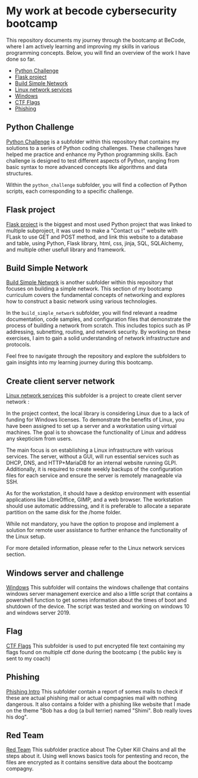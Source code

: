 # My work at becode cybersecurity bootcamp

This repository documents my journey through the bootcamp at BeCode, where I am actively learning and improving my skills in various programming concepts. Below, you will find an overview of the work I have done so far.

- [Python Challenge](#python-challenge)
- [Flask project](#flask-project)
- [Build Simple Network](#build-simple-network)
- [Linux network services](#create-client-server-network)
- [Windows](#windows-server-and-challenge)
- [CTF Flags](#flag)
- [Phishing](#phishing)



## Python Challenge

[Python Challenge](./python_challenge) is a subfolder within this repository that contains my solutions to a series of Python coding challenges. These challenges have helped me practice and enhance my Python programming skills. Each challenge is designed to test different aspects of Python, ranging from basic syntax to more advanced concepts like algorithms and data structures.

Within the `python_challenge` subfolder, you will find a collection of Python scripts, each corresponding to a specific challenge.


## Flask project

[Flask project](./python_challenge/flask_/) is the biggest and most used Python project that was linked to multiple subproject, it was used to make a "Contact us !" website with FLask to use GET and POST method, and link this website to a database and table, using Python, Flask library, html, css, jinja, SQL, SQLAlchemy, and multiple other usefull library and framework. 


## Build Simple Network

[Build Simple Network](./build%20simple%20network) is another subfolder within this repository that focuses on building a simple network. This section of my bootcamp curriculum covers the fundamental concepts of networking and explores how to construct a basic network using various technologies.

In the `build_simple_network` subfolder, you will find relevant a readme documentation, code samples, and configuration files that demonstrate the process of building a network from scratch. This includes topics such as IP addressing, subnetting, routing, and network security. By working on these exercises, I aim to gain a solid understanding of network infrastructure and protocols.

Feel free to navigate through the repository and explore the subfolders to gain insights into my learning journey during this bootcamp.


## Create client server network

[Linux network services](./linux_client_server/) this subfolder is a project to create client server network :  

In the project context, the local library is considering Linux due to a lack of funding for Windows licenses. To demonstrate the benefits of Linux, you have been assigned to set up a server and a workstation using virtual machines. The goal is to showcase the functionality of Linux and address any skepticism from users.

The main focus is on establishing a Linux infrastructure with various services. The server, without a GUI, will run essential services such as DHCP, DNS, and HTTP+MariaDB for an internal website running GLPI. Additionally, it is required to create weekly backups of the configuration files for each service and ensure the server is remotely manageable via SSH.

As for the workstation, it should have a desktop environment with essential applications like LibreOffice, GIMP, and a web browser. The workstation should use automatic addressing, and it is preferable to allocate a separate partition on the same disk for the /home folder.

While not mandatory, you have the option to propose and implement a solution for remote user assistance to further enhance the functionality of the Linux setup.

For more detailed information, please refer to the Linux network services section.


## Windows server and challenge

[Windows](./windows_challenge/) This subfolder will contains the windows challenge that contains windows server management exercice and also a little script that contains a powershell function to get somes information about the times of boot and shutdown of the device. The script was tested and working on windows 10 and windows server 2019.


## Flag

[CTF Flags](./Flags/) This subfolder is used to put encrypted file text containing my flags found on multiple ctf done during the bootcamp ( the public key is sent to my coach)


## Phishing 

[Phishing Intro](./phishing/) This subfolder contain a report of somes mails to check if these are actual phishing mail or actual compagnies mail with nothing dangerous. It also contains a folder with a phishing like website that I made on the theme "Bob has a dog (a bull terrier) named "Shimi". Bob really loves his dog".


## Red Team

[Red Team](./RedTeamLab/) This subfolder practice about The Cyber Kill Chains and all the steps about it. Using well knows basics tools for pentesting and recon, the files are encrypted as it contains sensitive data about the bootcamp compagny. 